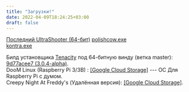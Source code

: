 ```yaml
---
title: "Загрузки!"
date: 2022-04-09T18:24:25+03:00
draft: false
---
```


[Последний UltraShooter (64-бит)](https://storage.googleapis.com/sage-momentum-140108.appspot.com/ultrashooter/pc_build/ultrashooter_build.zip)
[polishcow.exe](https://storage.googleapis.com/sage-momentum-140108.appspot.com/polishcow.zip)  
[kontra.exe](https://storage.googleapis.com/sage-momentum-140108.appspot.com/kontra.exe)  

Билд установщика [Tenacity](https://github.com/tenacityteam/tenacity) под 64-битную винду (ветка master): [9d77acee7 (3.0.4-alpha)](https://storage.googleapis.com/sage-momentum-140108.appspot.com/tenacity-win-3.0.4-x64.exe).  
DooM Linux (Raspberry Pi 3/3B) : [[Google Cloud Storage]](https://storage.googleapis.com/sage-momentum-140108.appspot.com/doomlin.img) --- ОС Для Raspberry Pi с думом.  
Creepy Night At Freddy's (Удалённая версия): [[Google Cloud Storage]](https://storage.googleapis.com/sage-momentum-140108.appspot.com/cnaf-android-shipping-arm64-es2.apk).
